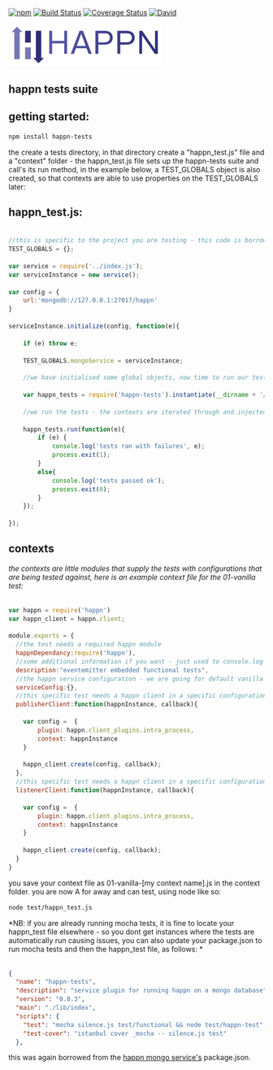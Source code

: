 [![npm](https://img.shields.io/npm/v/happn-tests.svg)](https://www.npmjs.com/package/happn-tests) [![Build Status](https://travis-ci.org/happner/happn-tests.svg?branch=master)](https://travis-ci.org/happner/happn-tests) [![Coverage Status](https://coveralls.io/repos/happner/happn-tests/badge.svg?branch=master&service=github)](https://coveralls.io/github/happner/happn-tests?branch=master) [![David](https://img.shields.io/david/happner/happn-tests.svg)]()

<img src="https://raw.githubusercontent.com/happner/happner-website/master/images/HAPPN%20Logo%20B.png" width="300"></img>

happn tests suite
-----------------

getting started:
----------------

```bash
npm install happn-tests
```

the create a tests directory, in that directory create a "happn_test.js" file and a "context" folder - the happn_test.js file sets up the happn-tests suite and call's its run method, in the example below, a TEST_GLOBALS object is also created, so that contexts are able to use properties on the TEST_GLOBALS later:

happn_test.js:
--------------

```javascript

//this is specific to the project you are testing - this code is borrowed from the mongo plugin for happn
TEST_GLOBALS = {};

var service = require('../index.js');
var serviceInstance = new service();

var config = {
	url:'mongodb://127.0.0.1:27017/happn'
}

serviceInstance.initialize(config, function(e){

	if (e) throw e;

	TEST_GLOBALS.mongoService = serviceInstance;

	//we have initialised some global objects, now time to run our test:

	var happn_tests = require('happn-tests').instantiate(__dirname + '/context');//the __dirname + context - is where our test context files will be found, this can be left blank if your context file is in [app root]/test/context

	//we run the tests - the contexts are iterated through and injected into our tests, the tests are designed to pick up contexts that have filenames that start with the filenames of the tests (without extensions), so the context 01-vanilla_test.js matches the 01-vanilla.js test

	happn_tests.run(function(e){
		if (e) {
			console.log('tests ran with failures', e);
			process.exit(1);
		}
		else{
			console.log('tests passed ok');
			process.exit(0);
		}
	});

});

```

contexts
--------

*the contexts are little modules that supply the tests with configurations that are being tested against, here is an example context file for the 01-vanilla test:*

```javascript

var happn = require('happn')
var happn_client = happn.client;

module.exports = {
  //the test needs a required happn module
  happnDependancy:require('happn'),
  //some additional information if you want - just used to console.log out
  description:"eventemitter embedded functional tests",
  //the happn service configuration - we are going for default vanilla here
  serviceConfig:{},
  //this specific test needs a happn client in a specific configuration - in this case in EventEmitter mode
  publisherClient:function(happnInstance, callback){

    var config =  {
		plugin: happn.client_plugins.intra_process,
		context: happnInstance
	}

	happn_client.create(config, callback);
  },
  //this specific test needs a happn client in a specific configuration - in this case in EventEmitter mode
  listenerClient:function(happnInstance, callback){

  	var config =  {
		plugin: happn.client_plugins.intra_process,
		context: happnInstance
	}

	happn_client.create(config, callback);
  }
}

```

you save your context file as 01-vanilla-[my context name].js in the context folder. you are now A for away and can test, using node like so:

```bash
node test/happn_test.js
```

*NB: if you are already running mocha tests, it is fine to locate your happn_test file elsewhere - so you dont get instances where the tests are automatically run causing issues, you can also update your package.json to run mocha tests and then the happn_test file, as follows: *

```json

{
  "name": "happn-tests",
  "description": "service plugin for running happn on a mongo database",
  "version": "0.0.3",
  "main": "./lib/index",
  "scripts": {
    "test": "mocha silence.js test/functional && node test/happn-test",
    "test-cover": "istanbul cover _mocha -- silence.js test"
  },

```

this was again borrowed from the [happn mongo service's](https://github.com/happner/happn-tests) package.json.




